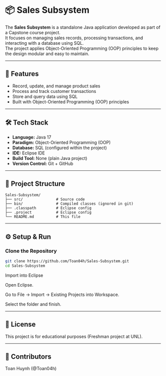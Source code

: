 # 📦 Sales Subsystem

The **Sales Subsystem** is a standalone Java application developed as part of a Capstone course project.  
It focuses on managing sales records, processing transactions, and interacting with a database using SQL.  
The project applies Object-Oriented Programming (OOP) principles to keep the design modular and easy to maintain.

---

## 🚀 Features
- Record, update, and manage product sales  
- Process and track customer transactions  
- Store and query data using SQL  
- Built with Object-Oriented Programming (OOP) principles  

---

## 🛠 Tech Stack
- **Language:** Java 17  
- **Paradigm:** Object-Oriented Programming (OOP)  
- **Database:** SQL (configured within the project)  
- **IDE:** Eclipse IDE  
- **Build Tool:** None (plain Java project)  
- **Version Control:** Git + GitHub  

---

## 📂 Project Structure
    Sales-Subsystem/
    ├── src/               # Source code
    ├── bin/               # Compiled classes (ignored in git)
    ├── .classpath         # Eclipse config
    ├── .project           # Eclipse config
    └── README.md          # This file


---

## ⚙️ Setup & Run

### Clone the Repository
```bash
git clone https://github.com/Toan04h/Sales-Subsystem.git
cd Sales-Subsystem

```
Import into Eclipse

Open Eclipse.

Go to File → Import → Existing Projects into Workspace.

Select the folder and finish.

---

## 📄 License

This project is for educational purposes (Freshman project at UNL).

---

## 👥 Contributors

Toan Huynh (@Toan04h)
